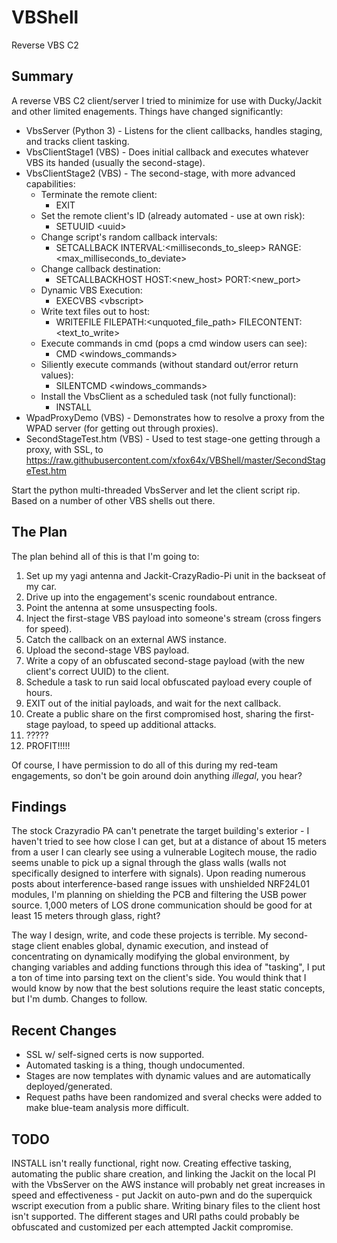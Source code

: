 # VBShell
Reverse VBS C2

## Summary
A reverse VBS C2 client/server I tried to minimize for use with Ducky/Jackit and other limited enagements. Things have changed significantly: 
* VbsServer (Python 3) - Listens for the client callbacks, handles staging, and tracks client tasking.
* VbsClientStage1 (VBS) - Does initial callback and executes whatever VBS its handed (usually the second-stage).
* VbsClientStage2 (VBS) - The second-stage, with more advanced capabilities:
  * Terminate the remote client:
    * EXIT
  * Set the remote client's ID (already automated - use at own risk): 
    * SETUUID \<uuid\>
  * Change script's random callback intervals: 
    * SETCALLBACK INTERVAL:\<milliseconds_to_sleep\> RANGE:\<max_milliseconds_to_deviate\>
  * Change callback destination: 
    * SETCALLBACKHOST HOST:\<new_host\> PORT:\<new_port\>
  * Dynamic VBS Execution: 
    * EXECVBS \<vbscript\>
  * Write text files out to host: 
    * WRITEFILE FILEPATH:\<unquoted_file_path\> FILECONTENT:\<text_to_write\>
  * Execute commands in cmd (pops a cmd window users can see): 
    * CMD \<windows_commands\>
  * Siliently execute commands (without standard out/error return values): 
    * SILENTCMD \<windows_commands\>
  * Install the VbsClient as a scheduled task (not fully functional):
    * INSTALL
* WpadProxyDemo (VBS) - Demonstrates how to resolve a proxy from the WPAD server (for getting out through proxies).
* SecondStageTest.htm (VBS) - Used to test stage-one getting through a proxy, with SSL, to https://raw.githubusercontent.com/xfox64x/VBShell/master/SecondStageTest.htm

Start the python multi-threaded VbsServer and let the client script rip. Based on a number of other VBS shells out there.

## The Plan
The plan behind all of this is that I'm going to:
1. Set up my yagi antenna and Jackit-CrazyRadio-Pi unit in the backseat of my car.
2. Drive up into the engagement's scenic roundabout entrance.
3. Point the antenna at some unsuspecting fools.
4. Inject the first-stage VBS payload into someone's stream (cross fingers for speed).
5. Catch the callback on an external AWS instance.
6. Upload the second-stage VBS payload.
7. Write a copy of an obfuscated second-stage payload (with the new client's correct UUID) to the client.
8. Schedule a task to run said local obfuscated payload every couple of hours.
9. EXIT out of the initial payloads, and wait for the next callback.
10. Create a public share on the first compromised host, sharing the first-stage payload, to speed up additional attacks.
11. ?????
12. PROFIT!!!!!

Of course, I have permission to do all of this during my red-team engagements, so don't be goin around doin anything *illegal*, you hear?

## Findings
The stock Crazyradio PA can't penetrate the target building's exterior - I haven't tried to see how close I can get, but at a distance of about 15 meters from a user I can clearly see using a vulnerable Logitech mouse, the radio seems unable to pick up a signal through the glass walls (walls not specifically designed to interfere with signals). Upon reading numerous posts about interference-based range issues with unshielded NRF24L01 modules, I'm planning on shielding the PCB and filtering the USB power source. 1,000 meters of LOS drone communication should be good for at least 15 meters through glass, right?

The way I design, write, and code these projects is terrible. My second-stage client enables global, dynamic execution, and instead of concentrating on dynamically modifying the global environment, by changing variables and adding functions through this idea of "tasking", I put a ton of time into parsing text on the client's side. You would think that I would know by now that the best solutions require the least static concepts, but I'm dumb. Changes to follow.

## Recent Changes
* SSL w/ self-signed certs is now supported.
* Automated tasking is a thing, though undocumented.
* Stages are now templates with dynamic values and are automatically deployed/generated.
* Request paths have been randomized and sveral checks were added to make blue-team analysis more difficult.

## TODO
INSTALL isn't really functional, right now. Creating effective tasking, automating the public share creation, and linking the Jackit on the local PI with the VbsServer on the AWS instance will probably net great increases in speed and effectiveness - put Jackit on auto-pwn and do the superquick wscript execution from a public share. Writing binary files to the client host isn't supported. The different stages and URI paths could probably be obfuscated and customized per each attempted Jackit compromise.
